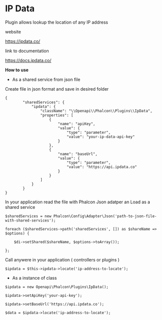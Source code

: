 # IP Data

Plugin allows lookup the location of any IP address

website

https://ipdata.co/

link to documentation

https://docs.ipdata.co/


**How to use**


*  As a shared service from json file
 
Create file in json format and save in desired folder

```
{
        "sharedServices": {
            "ipdata": {
                "className": "\\Openapi\\Phalcon\\Plugins\\IpData",
                "properties": [
                    {
                        "name": "apiKey",
                        "value": {
                            "type": "parameter",
                            "value": "your-ip-data-api-key"
                        }
                    },
                    {
                        "name": "baseUrl",
                        "value": {
                            "type": "parameter",
                            "value": "https://api.ipdata.co"
                        }
                    }
                ]
            }
        }
}
```


In your application read the file with Phalcon Json adatper an Load as a shared service


```
$sharedServices = new Phalcon\Config\Adapter\Json('path-to-json-file-with-shared-services');

foreach ($sharedServices->path('sharedServices', []) as $shareName => $options) {

    $di->setShared($shareName, $options->toArray());
    
};
```


Call anywere in your application ( controllers or plugins )

`$ipdata = $this->ipdata->locate('ip-address-to-locate');`



*  As a instance of class


```
$ipdata = new Openapi\Phalcon\Plugins\IpData();

$ipdata->setApiKey('your-api-key');

$ipdata->setBaseUrl('https://api.ipdata.co');

$data = $ipdata->locate('ip-address-to-locate');
```




















